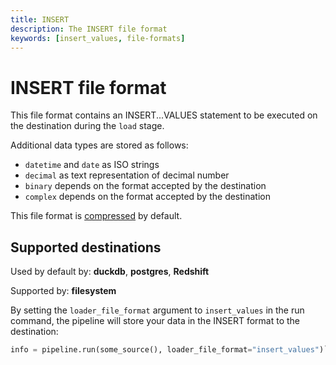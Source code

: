 ```yaml
---
title: INSERT
description: The INSERT file format
keywords: [insert_values, file-formats]
---
```


# INSERT file format
This file format contains an INSERT...VALUES statement to be executed on the destination during the `load` stage.

Additional data types are stored as follows:
* `datetime` and `date` as ISO strings
* `decimal` as text representation of decimal number
* `binary` depends on the format accepted by the destination
* `complex` depends on the format accepted by the destination

This file format is [compressed](../../reference/performance.md#disabling-and-enabling-file-compression) by default.

## Supported destinations
Used by default by: **duckdb**, **postgres**, **Redshift**

Supported by: **filesystem**

By setting the `loader_file_format` argument to `insert_values` in the run command, the pipeline will store your data in the INSERT format to the destination:

```python
info = pipeline.run(some_source(), loader_file_format="insert_values")`
